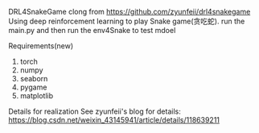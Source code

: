 DRL4SnakeGame
clong from https://github.com/zyunfeii/drl4snakegame
Using deep reinforcement learning to play Snake game(贪吃蛇).
run the main.py and then run the env4Snake to test mdoel

Requirements(new)
1. torch
2. numpy
3. seaborn
4. pygame
5. matplotlib

Details for realization
See zyunfeii's blog for details:
https://blog.csdn.net/weixin_43145941/article/details/118639211

